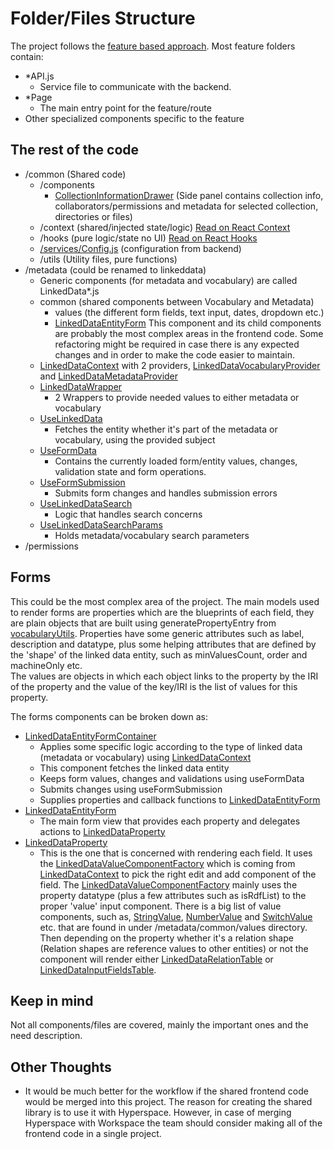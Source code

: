 # Folder/Files Structure
The project follows the [feature based approach](https://reactjs.org/docs/faq-structure.html).
Most feature folders contain:
- *API.js
  - Service file to communicate with the backend.
- *Page
  - The main entry point for the feature/route
- Other specialized components specific to the feature

## The rest of the code
- /common (Shared code)
  - /components
    - [CollectionInformationDrawer](src/collections/CollectionInformationDrawer.js) (Side panel contains collection info, collaborators/permissions and metadata for selected collection, directories or files)
  - /context (shared/injected state/logic) [Read on React Context](https://reactjs.org/docs/context.html)
  - /hooks (pure logic/state no UI) [Read on React Hooks](https://reactjs.org/docs/hooks-intro.html)
  - [/services/Config.js](./src/common/services/Config.js) (configuration from backend)
  - /utils (Utility files, pure functions)
- /metadata (could be renamed to linkeddata)
  - Generic components (for metadata and vocabulary) are called LinkedData*.js
  - common (shared components between Vocabulary and Metadata)
    - values (the different form fields, text input, dates, dropdown etc.)
    - [LinkedDataEntityForm](./src/metadata/common/LinkedDataEntityForm.js) This component and its child components are probably the most complex areas in the frontend code. Some refactoring might be required in case there is any expected changes and in order to make the code easier to maintain.
  - [LinkedDataContext](./src/metadata/LinkedDataContext.js) with 2 providers, [LinkedDataVocabularyProvider](src/metadata/vocabulary/LinkedDataVocabularyProvider.js) and [LinkedDataMetadataProvider](./src/metadata/LinkedDataMetadataProvider.js)
  - [LinkedDataWrapper](./src/metadata/LinkedDataWrapper.js)
    - 2 Wrappers to provide needed values to either metadata or vocabulary
  - [UseLinkedData](src/metadata/common/UseLinkedData.js)
    - Fetches the entity whether it's part of the metadata or vocabulary, using the provided subject
  - [UseFormData](src/metadata/common/UseFormData.js)
    - Contains the currently loaded form/entity values, changes, validation state and form operations.
  - [UseFormSubmission](src/metadata/common/UseFormSubmission.js)
    - Submits form changes and handles submission errors
  - [UseLinkedDataSearch](src/metadata/common/UseLinkedDataSearch.js)
    - Logic that handles search concerns
  - [UseLinkedDataSearchParams](src/metadata/common/UseLinkedDataSearchParams.js)
    - Holds metadata/vocabulary search parameters
- /permissions

## Forms
This could be the most complex area of the project. The main models used to render forms are properties which are the  blueprints of each field, they are plain objects that are built using generatePropertyEntry from [vocabularyUtils](src/metadata/common/vocabularyUtils.js). Properties have some generic attributes such as label, description and datatype, plus some helping attributes that are defined by the 'shape' of the linked data entity, such as minValuesCount, order and machineOnly etc.  
The values are objects in which each object links to the property by the IRI of the property and the value of the key/IRI is the list of values for this property.

The forms components can be broken down as:
  - [LinkedDataEntityFormContainer](./src/metadata/common/LinkedDataEntityFormContainer.js)
    - Applies some specific logic according to the type of linked data (metadata or vocabulary) using [LinkedDataContext](./src/metadata/LinkedDataContext.js)
    - This component fetches the linked data entity
    - Keeps form values, changes and validations using useFormData
    - Submits changes using useFormSubmission
    - Supplies properties and callback functions to [LinkedDataEntityForm](./src/metadata/common/LinkedDataEntityForm.js)
  - [LinkedDataEntityForm](./src/metadata/common/LinkedDataEntityForm.js)
    - The main form view that provides each property and delegates actions to [LinkedDataProperty](./src/metadata/common/LinkedDataProperty.js)
  - [LinkedDataProperty](./src/metadata/common/LinkedDataProperty.js)
    - This is the one that is concerned with rendering each field. It uses the [LinkedDataValueComponentFactory](./src/metadata/common/values/LinkedDataValueComponentFactory.js) which is coming from [LinkedDataContext](./src/metadata/LinkedDataContext.js) to pick the right edit and add component of the field. The [LinkedDataValueComponentFactory](./src/metadata/common/values/LinkedDataValueComponentFactory.js) mainly uses the property datatype (plus a few attributes such as isRdfList) to the proper 'value' input component. There is a big list of value components, such as, [StringValue](./src/metadata/common/values/StringValue.js), [NumberValue](./src/metadata/common/values/NumberValue.js) and [SwitchValue](./src/metadata/common/values/SwitchValue.js) etc. that are found in under /metadata/common/values directory. Then depending on the property whether it's a relation shape (Relation shapes are reference values to other entities) or not the component will render either [LinkedDataRelationTable](./src/metadata/common/LinkedDataRelationTable.js) or [LinkedDataInputFieldsTable](./src/metadata/common/LinkedDataInputFieldsTable.js).

## Keep in mind
Not all components/files are covered, mainly the important ones and the need description.

## Other Thoughts
- It would be much better for the workflow if the shared frontend code would be merged into this project. The reason for creating the shared library is to use it with Hyperspace. However, in case of merging Hyperspace with Workspace the team should consider making all of the frontend code in a single project.
